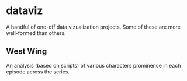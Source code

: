 # dataviz

A handful of one-off data vizualization projects. Some of these are more
well-formed than others.

## West Wing 

An analysis (based on scripts) of various characters prominence in each episode
across the series.
